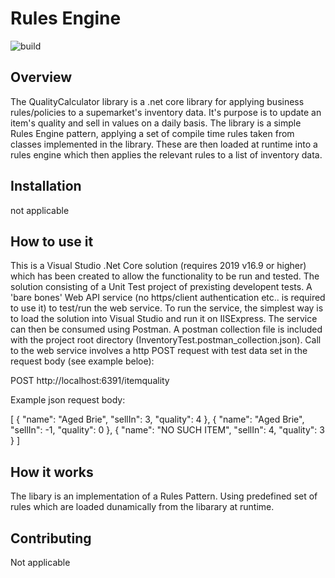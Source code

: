 # Rules Engine
![build](https://github.com/menono-uk/SellInRuleEngine/tree/main/InventoryCalculator/)


## Overview
The QualityCalculator library is a .net core library for applying business rules/policies to a supemarket's inventory data. It's purpose is to update an item's quality and sell in values on a daily basis. The library is a simple Rules Engine pattern, applying a set of compile time rules taken from classes implemented in the library. These are then loaded at runtime into a rules engine which then applies the relevant rules to a list of inventory data.

## Installation

not applicable

## How to use it

This is a Visual Studio .Net Core solution (requires 2019 v16.9 or higher) which has been created to allow the functionality to be run and tested.  The solution consisting of a Unit Test project of prexisting developent tests. A 'bare bones' Web API service (no https/client authentication etc.. is required to use it) to test/run the web service.  To run the service, the simplest way is to load the solution into Visual Studio and run it on IISExpress. The service can then be consumed using Postman.  A postman collection file is included with the project root directory (InventoryTest.postman_collection.json).  Call to the web service involves a http POST request with test data set in the request body (see example beloe):

POST http://localhost:6391/itemquality

Example json request body:

[
    {
        "name": "Aged Brie",
        "sellIn": 3,
        "quality": 4
    },
    {
        "name": "Aged Brie",
        "sellIn": -1,
        "quality": 0
    },
    {
        "name": "NO SUCH ITEM",
        "sellIn": 4,
        "quality": 3
    }
]


## How it works
The libary is an implementation of a Rules Pattern.  Using predefined set of rules which are loaded dunamically from the libarary at runtime. 

## Contributing

Not applicable


